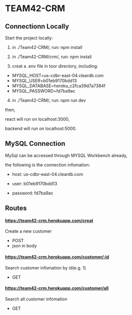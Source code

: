 # TEAM42-CRM

## Connectionn Locally

Start the project locally:

1. in ./Team42-CRM/, run: npm install

2. in ./Team42-CRM/crm/, run: npm install

3. creat a .env file in toor directory, including:

  -   MYSQL_HOST=us-cdbr-east-04.cleardb.com
  -   MYSQL_USER=b01eb9170bdd13
  -   MYSQL_DATABASE=heroku_c2fca39d7a7384f
  -   MYSQL_PASSWORD=fd7ba9ac

4. in ./Team42-CRM/, run: npm run dev

then,

react will run on localhost:3000, 

backend will run on localhost:5000.

## MySQL Connection

MySql can be accessed through MYSQL Workbench already,

the following is the connection infomation:

- host: us-cdbr-east-04.cleardb.com

- user: b01eb9170bdd13

- password: fd7ba9ac

## Routes

#### https://team42-crm.herokuapp.com/creat
Create a new customer
- POST
- json in body

#### https://team42-crm.herokuapp.com/customer/:id
Search customer infomation by id(e.g. 1)
- GET

#### https://team42-crm.herokuapp.com/customer/all
Search all customer infomation
- GET

